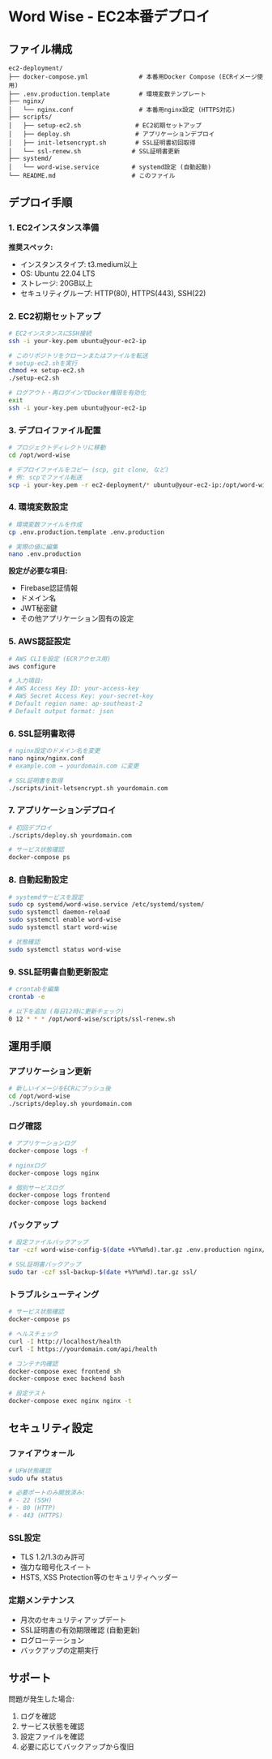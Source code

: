 # Word Wise - EC2本番デプロイ

## ファイル構成

```
ec2-deployment/
├── docker-compose.yml              # 本番用Docker Compose (ECRイメージ使用)
├── .env.production.template        # 環境変数テンプレート
├── nginx/
│   └── nginx.conf                  # 本番用nginx設定 (HTTPS対応)
├── scripts/
│   ├── setup-ec2.sh               # EC2初期セットアップ
│   ├── deploy.sh                  # アプリケーションデプロイ
│   ├── init-letsencrypt.sh        # SSL証明書初回取得
│   └── ssl-renew.sh              # SSL証明書更新
├── systemd/
│   └── word-wise.service         # systemd設定 (自動起動)
└── README.md                     # このファイル
```

## デプロイ手順

### 1. EC2インスタンス準備

**推奨スペック:**
- インスタンスタイプ: t3.medium以上
- OS: Ubuntu 22.04 LTS
- ストレージ: 20GB以上
- セキュリティグループ: HTTP(80), HTTPS(443), SSH(22)

### 2. EC2初期セットアップ

```bash
# EC2インスタンスにSSH接続
ssh -i your-key.pem ubuntu@your-ec2-ip

# このリポジトリをクローンまたはファイルを転送
# setup-ec2.shを実行
chmod +x setup-ec2.sh
./setup-ec2.sh

# ログアウト・再ログインでDocker権限を有効化
exit
ssh -i your-key.pem ubuntu@your-ec2-ip
```

### 3. デプロイファイル配置

```bash
# プロジェクトディレクトリに移動
cd /opt/word-wise

# デプロイファイルをコピー (scp, git clone, など)
# 例: scpでファイル転送
scp -i your-key.pem -r ec2-deployment/* ubuntu@your-ec2-ip:/opt/word-wise/
```

### 4. 環境変数設定

```bash
# 環境変数ファイルを作成
cp .env.production.template .env.production

# 実際の値に編集
nano .env.production
```

**設定が必要な項目:**
- Firebase認証情報
- ドメイン名
- JWT秘密鍵
- その他アプリケーション固有の設定

### 5. AWS認証設定

```bash
# AWS CLIを設定 (ECRアクセス用)
aws configure

# 入力項目:
# AWS Access Key ID: your-access-key
# AWS Secret Access Key: your-secret-key
# Default region name: ap-southeast-2
# Default output format: json
```

### 6. SSL証明書取得

```bash
# nginx設定のドメイン名を変更
nano nginx/nginx.conf
# example.com → yourdomain.com に変更

# SSL証明書を取得
./scripts/init-letsencrypt.sh yourdomain.com
```

### 7. アプリケーションデプロイ

```bash
# 初回デプロイ
./scripts/deploy.sh yourdomain.com

# サービス状態確認
docker-compose ps
```

### 8. 自動起動設定

```bash
# systemdサービスを設定
sudo cp systemd/word-wise.service /etc/systemd/system/
sudo systemctl daemon-reload
sudo systemctl enable word-wise
sudo systemctl start word-wise

# 状態確認
sudo systemctl status word-wise
```

### 9. SSL証明書自動更新設定

```bash
# crontabを編集
crontab -e

# 以下を追加 (毎日12時に更新チェック)
0 12 * * * /opt/word-wise/scripts/ssl-renew.sh
```

## 運用手順

### アプリケーション更新

```bash
# 新しいイメージをECRにプッシュ後
cd /opt/word-wise
./scripts/deploy.sh yourdomain.com
```

### ログ確認

```bash
# アプリケーションログ
docker-compose logs -f

# nginxログ
docker-compose logs nginx

# 個別サービスログ
docker-compose logs frontend
docker-compose logs backend
```

### バックアップ

```bash
# 設定ファイルバックアップ
tar -czf word-wise-config-$(date +%Y%m%d).tar.gz .env.production nginx/ ssl/

# SSL証明書バックアップ
sudo tar -czf ssl-backup-$(date +%Y%m%d).tar.gz ssl/
```

### トラブルシューティング

```bash
# サービス状態確認
docker-compose ps

# ヘルスチェック
curl -I http://localhost/health
curl -I https://yourdomain.com/api/health

# コンテナ内確認
docker-compose exec frontend sh
docker-compose exec backend bash

# 設定テスト
docker-compose exec nginx nginx -t
```

## セキュリティ設定

### ファイアウォール
```bash
# UFW状態確認
sudo ufw status

# 必要ポートのみ開放済み:
# - 22 (SSH)
# - 80 (HTTP)
# - 443 (HTTPS)
```

### SSL設定
- TLS 1.2/1.3のみ許可
- 強力な暗号化スイート
- HSTS, XSS Protection等のセキュリティヘッダー

### 定期メンテナンス
- 月次のセキュリティアップデート
- SSL証明書の有効期限確認 (自動更新)
- ログローテーション
- バックアップの定期実行

## サポート

問題が発生した場合:
1. ログを確認
2. サービス状態を確認  
3. 設定ファイルを確認
4. 必要に応じてバックアップから復旧
